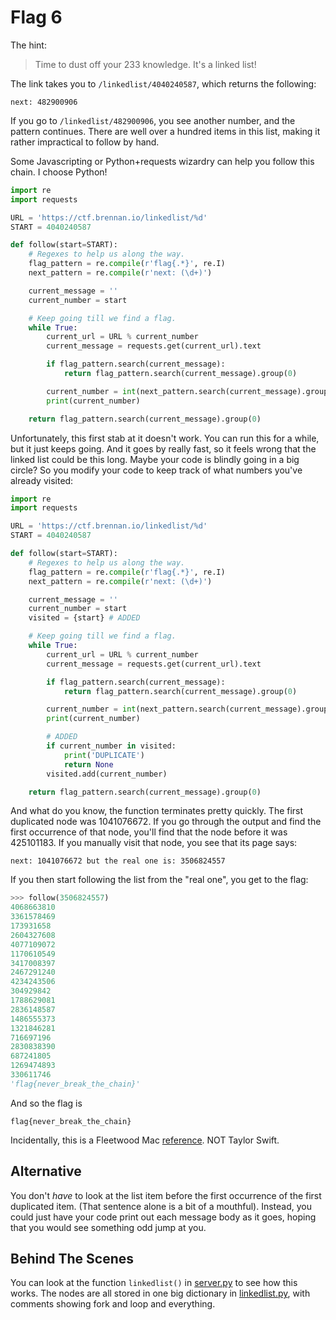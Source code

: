 Flag 6
======

The hint:

> Time to dust off your 233 knowledge. It's a linked list!

The link takes you to `/linkedlist/4040240587`, which returns the following:

```
next: 482900906
```

If you go to `/linkedlist/482900906`, you see another number, and the pattern
continues. There are well over a hundred items in this list, making it rather
impractical to follow by hand.

Some Javascripting or Python+requests wizardry can help you follow this chain. I
choose Python!

```python
import re
import requests

URL = 'https://ctf.brennan.io/linkedlist/%d'
START = 4040240587

def follow(start=START):
    # Regexes to help us along the way.
    flag_pattern = re.compile(r'flag{.*}', re.I)
    next_pattern = re.compile(r'next: (\d+)')

    current_message = ''
    current_number = start

    # Keep going till we find a flag.
    while True:
        current_url = URL % current_number
        current_message = requests.get(current_url).text

        if flag_pattern.search(current_message):
            return flag_pattern.search(current_message).group(0)

        current_number = int(next_pattern.search(current_message).group(1))
        print(current_number)

    return flag_pattern.search(current_message).group(0)
```

Unfortunately, this first stab at it doesn't work. You can run this for a while,
but it just keeps going. And it goes by really fast, so it feels wrong that the
linked list could be this long. Maybe your code is blindly going in a big
circle? So you modify your code to keep track of what numbers you've already
visited:

```python
import re
import requests

URL = 'https://ctf.brennan.io/linkedlist/%d'
START = 4040240587

def follow(start=START):
    # Regexes to help us along the way.
    flag_pattern = re.compile(r'flag{.*}', re.I)
    next_pattern = re.compile(r'next: (\d+)')

    current_message = ''
    current_number = start
    visited = {start} # ADDED

    # Keep going till we find a flag.
    while True:
        current_url = URL % current_number
        current_message = requests.get(current_url).text

        if flag_pattern.search(current_message):
            return flag_pattern.search(current_message).group(0)

        current_number = int(next_pattern.search(current_message).group(1))
        print(current_number)

        # ADDED
        if current_number in visited:
            print('DUPLICATE')
            return None
        visited.add(current_number)

    return flag_pattern.search(current_message).group(0)
```

And what do you know, the function terminates pretty quickly. The first
duplicated node was 1041076672. If you go through the output and find the first
occurrence of that node, you'll find that the node before it was 425101183. If
you manually visit that node, you see that its page says:

```
next: 1041076672 but the real one is: 3506824557
```

If you then start following the list from the "real one", you get to the flag:

```python
>>> follow(3506824557)
4068663810
3361578469
173931658
2604327608
4077109072
1170610549
3417008397
2467291240
4234243506
304929842
1788629081
2836148587
1486555373
1321846281
716697196
2830838390
687241805
1269474893
330611746
'flag{never_break_the_chain}'
```

And so the flag is

```
flag{never_break_the_chain}
```

Incidentally, this is a Fleetwood Mac [reference][ref]. NOT Taylor Swift.

Alternative
-----------

You don't *have* to look at the list item before the first occurrence of the
first duplicated item. (That sentence alone is a bit of a mouthful). Instead,
you could just have your code print out each message body as it goes, hoping
that you would see something odd jump at you.

Behind The Scenes
-----------------

You can look at the function `linkedlist()` in [server.py][] to see how this
works. The nodes are all stored in one big dictionary in [linkedlist.py][], with
comments showing fork and loop and everything.

[server.py]: ../server/server.py
[linkedlist.py]: ../server/linkedlist.py

[ref]: https://www.youtube.com/watch?v=v1iuSmZHcwY
